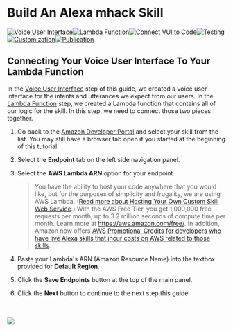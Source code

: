 # Build An Alexa mhack Skill
[![Voice User Interface](https://m.media-amazon.com/images/G/01/mobile-apps/dex/alexa/alexa-skills-kit/tutorials/navigation/1-locked._TTH_.png)](./1-voice-user-interface.md)[![Lambda Function](https://m.media-amazon.com/images/G/01/mobile-apps/dex/alexa/alexa-skills-kit/tutorials/navigation/2-locked._TTH_.png)](./2-lambda-function.md)[![Connect VUI to Code](https://m.media-amazon.com/images/G/01/mobile-apps/dex/alexa/alexa-skills-kit/tutorials/navigation/3-on._TTH_.png)](./3-connect-vui-to-code.md)[![Testing](https://m.media-amazon.com/images/G/01/mobile-apps/dex/alexa/alexa-skills-kit/tutorials/navigation/4-off._TTH_.png)](./4-testing.md)[![Customization](https://m.media-amazon.com/images/G/01/mobile-apps/dex/alexa/alexa-skills-kit/tutorials/navigation/5-off._TTH_.png)](./5-customization.md)[![Publication](https://m.media-amazon.com/images/G/01/mobile-apps/dex/alexa/alexa-skills-kit/tutorials/navigation/6-off._TTH_.png)](./6-publication.md)

## Connecting Your Voice User Interface To Your Lambda Function

In the [Voice User Interface](./1-voice-user-interface.md) step of this guide, we created a voice user interface for the intents and utterances we expect from our users.  In the [Lambda Function](./2-lambda-function.md) step, we created a Lambda function that contains all of our logic for the skill.  In this step, we need to connect those two pieces together.

1.  Go back to the [Amazon Developer Portal](https://developer.amazon.com/edw/home.html#/skills/list) and select your skill from the list. You may still have a browser tab open if you started at the beginning of this tutorial.

2. Select the **Endpoint** tab on the left side navigation panel.

3. Select the **AWS Lambda ARN** option for your endpoint. 

	> You have the ability to host your code anywhere that you would like, but for the purposes of simplicity and frugality, we are using AWS Lambda. ([Read more about Hosting Your Own Custom Skill Web Service](https://developer.amazon.com/public/solutions/alexa/alexa-skills-kit/docs/developing-an-alexa-skill-as-a-web-service).)  With the AWS Free Tier, you get 1,000,000 free requests per month, up to 3.2 million seconds of compute time per month. Learn more at https://aws.amazon.com/free/.  In addition, Amazon now offers [AWS Promotional Credits for developers who have live Alexa skills that incur costs on AWS related to those skills](https://developer.amazon.com/alexa-skills-kit/alexa-aws-credits).

4. Paste your Lambda's ARN (Amazon Resource Name) into the textbox provided for **Default Region**.

5. Click the **Save Endpoints** button at the top of the main panel.

6. Click the **Next** button to continue to the next step this guide.

 <br/><br/>
<a href="./4-testing.md"><img src="https://m.media-amazon.com/images/G/01/mobile-apps/dex/alexa/alexa-skills-kit/tutorials/general/buttons/button_next_testing._TTH_.png" /></a>
